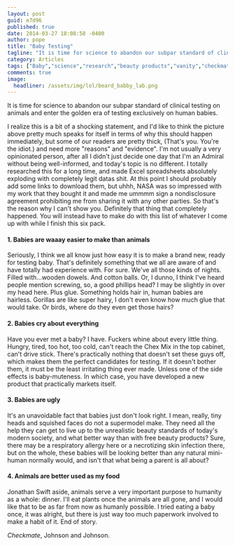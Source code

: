 ```yaml
---
layout: post
guid: e7d96
published: true
date: 2014-03-27 18:08:58 -0400
author: pope
title: "Baby Testing"
tagline: "It is time for science to abandon our subpar standard of clinical testing on animals and enter the golden era of testing exclusively on human babies. WNV\'s own Admiral Rau provides an insightful and compelling argument backed with pure scientific fact, or something."
category: Articles
tags: ["Baby","science","research","beauty products","vanity","checkmate Johnson & Johnson","insulting babies","Gorillas are like super hairy","modest proposals","we really just wanted an excuse to use beardbaby.jpg"]
comments: true 
image:
  headliner: /assets/img/lol/beard_babby_lab.png
---
```


It is time for science to abandon our subpar standard of clinical testing on animals and enter the golden era of testing exclusively on human babies.

I realize this is a bit of a shocking statement, and I'd like to think the picture above pretty much speaks for itself in terms of why this should happen immediately, but some of our readers are pretty thick, (That's you. You're the idiot.) and need more "reasons" and "evidence". I'm not usually a very opinionated person, after all I didn't just decide one day that I'm an Admiral without being well-informed, and today's topic is no different. I totally researched this for a long time, and made Excel spreadsheets absolutely exploding with completely legit datas shit. At this point I should probably add some links to download them, but uhhh, NASA was so impressed with my work that they bought it and made me ummmm sign a nondisclosure agreement prohibiting me from sharing it with any other parties. So that's the reason why I can't show you. Definitely that thing that completely happened. You will instead have to make do with this list of whatever I come up with while I finish this six pack.

#### 1\. Babies are waaay easier to make than animals

Seriously, I think we all know just how easy it is to make a brand new, ready for testing baby. That's definitely something that we all are aware of and have totally had experience with. For sure. We've all those kinds of nights. Filled with...wooden dowels. And cotton balls. Or, I dunno, I think I've heard people mention screwing, so, a good phillips head? I may be slightly in over my head here. Plus glue. Something holds hair in, human babies are hairless. Gorillas are like super hairy, I don't even know how much glue that would take. Or birds, where do they even get those hairs?

#### 2\. Babies cry about everything

Have you ever met a baby? I have. Fuckers whine about every little thing. Hungry, tired, too hot, too cold, can't reach the Chex Mix in the top cabinet, can't drive stick. There's practically nothing that doesn't set these guys off, which makes them the perfect candidates for testing. If it doesn't bother them, it must be the least irritating thing ever made. Unless one of the side effects is baby-muteness. In which case, you have developed a new product that practically markets itself.

#### 3\. Babies are ugly

It's an unavoidable fact that babies just don't look right. I mean, really, tiny heads and squished faces do not a supermodel make. They need all the help they can get to live up to the unrealistic beauty standards of today's modern society, and what better way than with free beauty products? Sure, there may be a respiratory allergy here or a necrotizing skin infection there, but on the whole, these babies will be looking better than any natural mini-human normally would, and isn't that what being a parent is all about?

#### 4\. Animals are better used as my food

Jonathan Swift aside, animals serve a very important purpose to humanity as a whole: dinner. I'll eat plants once the animals are all gone, and I would like that to be as far from now as humanly possible. I tried eating a baby once, it was alright, but there is just way too much paperwork involved to make a habit of it. End of story.

_Checkmate_, Johnson and Johnson.